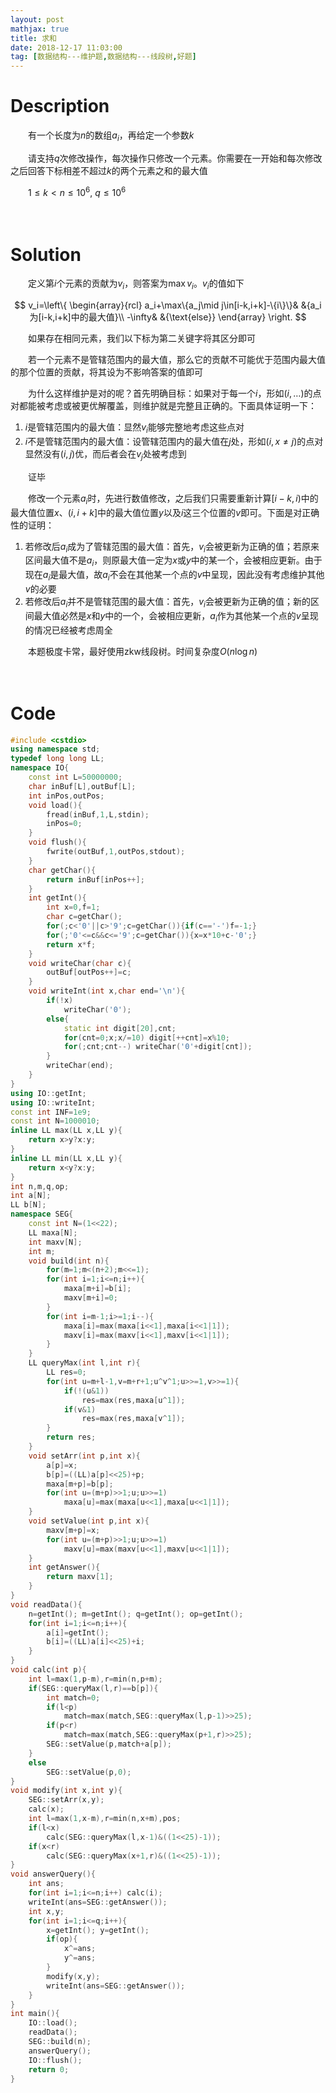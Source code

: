 ```yaml
---
layout: post
mathjax: true
title: 求和
date: 2018-12-17 11:03:00
tag: [数据结构---维护题,数据结构---线段树,好题]
---
```

# Description

　　有一个长度为$n$的数组$a_i$，再给定一个参数$k$

　　请支持$q$次修改操作，每次操作只修改一个元素。你需要在一开始和每次修改之后回答下标相差不超过$k$的两个元素之和的最大值

　　$1 \le k < n \le 10^6,\ q \le 10^6$



　　
<!-- more -->
# Solution

　　定义第$i$个元素的贡献为$v_i$，则答案为$\max v_i$。$v_i$的值如下

$$
v_i=\left\{
\begin{array}{rcl}
a_i+\max\{a_j\mid j\in[i-k,i+k]-\{i\}\}& &{a_i为[i-k,i+k]中的最大值}\\
-\infty& &{\text{else}}
\end{array} \right.
$$

　　如果存在相同元素，我们以下标为第二关键字将其区分即可

　　若一个元素不是管辖范围内的最大值，那么它的贡献不可能优于范围内最大值的那个位置的贡献，将其设为不影响答案的值即可

　　为什么这样维护是对的呢？首先明确目标：如果对于每一个$i$，形如$(i,\dots)$的点对都能被考虑或被更优解覆盖，则维护就是完整且正确的。下面具体证明一下：

1. $i$是管辖范围内的最大值：显然$v_i$能够完整地考虑这些点对
2. $i$不是管辖范围内的最大值：设管辖范围内的最大值在$j$处，形如$(i,x\neq j)$的点对显然没有$(i,j)$优，而后者会在$v_j$处被考虑到

　　证毕

　　修改一个元素$a_i$时，先进行数值修改，之后我们只需要重新计算$[i-k,i)$中的最大值位置$x$、$(i,i+k]$中的最大值位置$y$以及$i$这三个位置的$v$即可。下面是对正确性的证明：

1. 若修改后$a_i$成为了管辖范围的最大值：首先，$v_i$会被更新为正确的值；若原来区间最大值不是$a_i$，则原最大值一定为$x$或$y$中的某一个，会被相应更新。由于现在$a_i$是最大值，故$a_i$不会在其他某一个点的$v$中呈现，因此没有考虑维护其他$v$的必要
2. 若修改后$a_i$并不是管辖范围的最大值：首先，$v_i$会被更新为正确的值；新的区间最大值必然是$x$和$y$中的一个，会被相应更新，$a_i$作为其他某一个点的$v$呈现的情况已经被考虑周全

　　本题极度卡常，最好使用zkw线段树。时间复杂度$O(n \log n)$

　　

# Code

```c++
#include <cstdio>
using namespace std;
typedef long long LL;
namespace IO{
    const int L=50000000;
    char inBuf[L],outBuf[L];
    int inPos,outPos;
    void load(){
        fread(inBuf,1,L,stdin);
        inPos=0;
    }
    void flush(){
        fwrite(outBuf,1,outPos,stdout);
    }
    char getChar(){
        return inBuf[inPos++];
    }
    int getInt(){
        int x=0,f=1;
        char c=getChar();
        for(;c<'0'||c>'9';c=getChar()){if(c=='-')f=-1;}
        for(;'0'<=c&&c<='9';c=getChar()){x=x*10+c-'0';}
        return x*f;
    }
    void writeChar(char c){
        outBuf[outPos++]=c;
    }
    void writeInt(int x,char end='\n'){
        if(!x)
            writeChar('0');
        else{
            static int digit[20],cnt;
            for(cnt=0;x;x/=10) digit[++cnt]=x%10;
            for(;cnt;cnt--) writeChar('0'+digit[cnt]);
        }
        writeChar(end);
    }
}
using IO::getInt;
using IO::writeInt;
const int INF=1e9;
const int N=1000010;
inline LL max(LL x,LL y){
    return x>y?x:y;
}
inline LL min(LL x,LL y){
    return x<y?x:y;
}
int n,m,q,op;
int a[N];
LL b[N];
namespace SEG{
    const int N=(1<<22);
    LL maxa[N];
    int maxv[N];
    int m;
    void build(int n){
        for(m=1;m<(n+2);m<<=1);
        for(int i=1;i<=n;i++){
            maxa[m+i]=b[i];
            maxv[m+i]=0;
        }
        for(int i=m-1;i>=1;i--){
            maxa[i]=max(maxa[i<<1],maxa[i<<1|1]);
            maxv[i]=max(maxv[i<<1],maxv[i<<1|1]);
        }
    }
    LL queryMax(int l,int r){
        LL res=0;
        for(int u=m+l-1,v=m+r+1;u^v^1;u>>=1,v>>=1){
            if(!(u&1))
                res=max(res,maxa[u^1]);
            if(v&1)
                res=max(res,maxa[v^1]);
        }
        return res;
    }
    void setArr(int p,int x){
        a[p]=x;
        b[p]=((LL)a[p]<<25)+p;
        maxa[m+p]=b[p];
        for(int u=(m+p)>>1;u;u>>=1)
            maxa[u]=max(maxa[u<<1],maxa[u<<1|1]);
    }
    void setValue(int p,int x){
        maxv[m+p]=x;
        for(int u=(m+p)>>1;u;u>>=1)
            maxv[u]=max(maxv[u<<1],maxv[u<<1|1]);
    }
    int getAnswer(){
        return maxv[1];
    }
}
void readData(){
    n=getInt(); m=getInt(); q=getInt(); op=getInt();
    for(int i=1;i<=n;i++){
        a[i]=getInt();
        b[i]=((LL)a[i]<<25)+i;
    }
}
void calc(int p){
    int l=max(1,p-m),r=min(n,p+m);
    if(SEG::queryMax(l,r)==b[p]){
        int match=0;
        if(l<p)
            match=max(match,SEG::queryMax(l,p-1)>>25);
        if(p<r)
            match=max(match,SEG::queryMax(p+1,r)>>25);
        SEG::setValue(p,match+a[p]);
    }
    else
        SEG::setValue(p,0);
}
void modify(int x,int y){
    SEG::setArr(x,y);
    calc(x);
    int l=max(1,x-m),r=min(n,x+m),pos;
    if(l<x)
        calc(SEG::queryMax(l,x-1)&((1<<25)-1));
    if(x<r)
        calc(SEG::queryMax(x+1,r)&((1<<25)-1));
}
void answerQuery(){
    int ans;
    for(int i=1;i<=n;i++) calc(i);
    writeInt(ans=SEG::getAnswer());
    int x,y;
    for(int i=1;i<=q;i++){
        x=getInt(); y=getInt();
        if(op){
            x^=ans;
            y^=ans;
        }
        modify(x,y);
        writeInt(ans=SEG::getAnswer());
    }
}
int main(){
    IO::load();
    readData();
    SEG::build(n);
    answerQuery();
    IO::flush();
    return 0;
}
```

